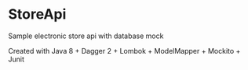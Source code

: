 # StoreApi
Sample electronic store api with database mock

Created with Java 8 + Dagger 2 + Lombok + ModelMapper + Mockito + Junit
